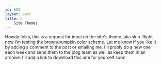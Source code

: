 ```yaml
---
id: 683
layout: post
title: >
    Site Themes
---
```


Howdy folks, this is a request for input on the site's theme, aka skin. Right now i'm testing the brown/pumpkin color scheme. Let me know if you like it by adding a comment to the post or emailing me. I'll probly do a new one each week and send them to the plog team as well as keep them in an archive. I'll add a link to download this one for yourself soon.

